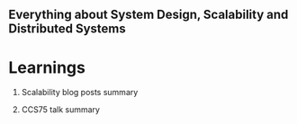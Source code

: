 ## Everything about System Design, Scalability and Distributed Systems

Learnings
=========

1. Scalability blog posts summary

2. CCS75 talk summary
